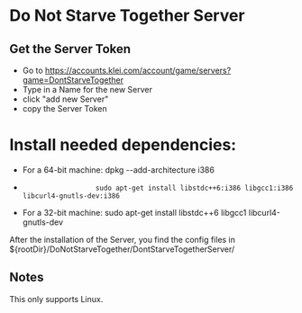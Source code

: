# Do Not Starve Together Server

## Get the Server Token
* Go to https://accounts.klei.com/account/game/servers?game=DontStarveTogether
* Type in a Name for the new Server
* click "add new Server"
* copy the Server Token

# Install needed dependencies:
* For a 64-bit machine: dpkg --add-architecture i386
*                       sudo apt-get install libstdc++6:i386 libgcc1:i386 libcurl4-gnutls-dev:i386
* For a 32-bit machine: sudo apt-get install libstdc++6 libgcc1 libcurl4-gnutls-dev

After the installation of the Server, you find the config files in ${rootDir}/DoNotStarveTogether/DontStarveTogetherServer/

## Notes

This only supports Linux.
